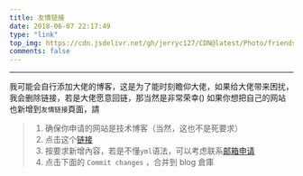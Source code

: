 ```yaml
---
title: 友情链接
date: 2018-06-07 22:17:49
type: "link"
top_img: https://cdn.jsdelivr.net/gh/jerryc127/CDN@latest/Photo/friends.jpg
comments: false
---
```


***
我可能会自行添加大佬的博客，这是为了能时刻瞻仰大佬，如果给大佬带来困扰，我会删除链接，若是大佬愿意回链，那当然是非常荣幸()
如果你想把自己的网站也新增到`友情链接`頁面，請


>1. 确保你申请的网站是技术博客（当然，这也不是死要求）
>2. 点击这个[链接](https://github.com/akarachen/blog/edit/main/source/_data/link.yml)
>3. 按要求新增內容，若是不懂`yml`语法，可以考虑联系[邮箱申请](mailto://me@akr.im)
>4. 点击下面的 `Commit changes` ，合并到 blog 倉庫

